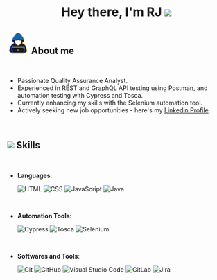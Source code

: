 <h1 align="center"><b>Hey there, I'm RJ </b><img src="https://media.giphy.com/media/hvRJCLFzcasrR4ia7z/giphy.gif" width="35"></h1>
	
## <picture><img src = "https://github.com/0xAbdulKhalid/0xAbdulKhalid/raw/main/assets/mdImages/about_me.gif" width = 50px></picture> **About me**

<br>

- Passionate Quality Assurance Analyst.
- Experienced in REST and GraphQL API testing using Postman, and automation testing with Cypress and Tosca.
- Currently enhancing my skills with the Selenium automation tool.
- Actively seeking new job opportunities - here's my [Linkedin Profile](www.linkedin.com/in/rugvedi-jamgaonkar).

<br>

## <img src="https://media2.giphy.com/media/QssGEmpkyEOhBCb7e1/giphy.gif?cid=ecf05e47a0n3gi1bfqntqmob8g9aid1oyj2wr3ds3mg700bl&rid=giphy.gif" width ="25"><b> Skills</b>
<br>

<p align="center">

- **Languages**:

   ![HTML](https://img.shields.io/badge/HTML5%20-%23E34F26.svg?style=for-the-badge&logo=html5&logoColor=white)
   ![CSS](https://img.shields.io/badge/CSS%20-%231572B6.svg?style=for-the-badge&logo=css3&logoColor=white)
   ![JavaScript](https://img.shields.io/badge/JavaScript%20-%23F7DF1E.svg?style=for-the-badge&logo=javascript&logoColor=black)
   ![Java](https://img.shields.io/badge/Java-red?style=for-the-badge&logo=openjdk&logoColor=white&color=darkred)

<br>

- **Automation Tools**:

    ![Cypress](https://img.shields.io/badge/Cypress-4A4A55.svg?style=for-the-badge&logo=cypress&logoColor=white)
    ![Tosca](https://img.shields.io/badge/Tosca-3178C6.svg?style=for-the-badge&logo=tricentis&logoColor=white)
    ![Selenium](https://img.shields.io/badge/Selenium-43B02A.svg?style=for-the-badge&logo=selenium&logoColor=white)

<br>

- **Softwares and Tools**:

    ![Git](https://img.shields.io/badge/git-%23F05033.svg?style=for-the-badge&logo=git&logoColor=white)
    ![GitHub](https://img.shields.io/badge/github-%23121011.svg?style=for-the-badge&logo=github&logoColor=white)
    ![Visual Studio Code](https://img.shields.io/badge/VS%20Code-0078d7.svg?style=for-the-badge&logo=visual-studio-code&logoColor=white)
    ![GitLab](https://img.shields.io/badge/GitLab-white?style=for-the-badge&logo=gitlab&logoColor=white&color=orange)
    ![Jira](https://img.shields.io/badge/Jira-%230052CC.svg?style=for-the-badge&logo=jira&logoColor=white)

